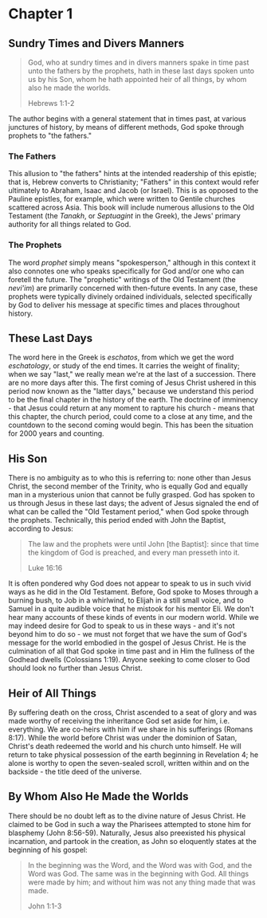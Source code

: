 # Chapter 1

## Sundry Times and Divers Manners
> God, who at sundry times and in divers manners spake in time past unto the fathers by the prophets, hath in these last days spoken unto us by his Son, whom he hath appointed heir of all things, by whom also he made the worlds.  
>   
> Hebrews 1:1-2  

The author begins with a general statement that in times past, at various junctures of history, by means of different methods, God spoke through prophets to "the fathers."

### The Fathers
This allusion to "the fathers" hints at the intended readership of this epistle; that is, Hebrew converts to Christianity; "Fathers" in this context would refer ultimately to Abraham, Isaac and Jacob (or Israel). This is as opposed to the Pauline epistles, for example, which were written to Gentile churches scattered across Asia. This book will include numerous allusions to the Old Testament (the *Tanakh*, or *Septuagint* in the Greek), the Jews' primary authority for all things related to God.

### The Prophets
The word *prophet* simply means "spokesperson," although in this context it also connotes one who speaks specifically for God and/or one who can foretell the future. The "prophetic" writings of the Old Testament (the *nevi'im*) are primarily concerned with then-future events. In any case, these prophets were typically divinely ordained individuals, selected specifically by God to deliver his message at specific times and places throughout history.

## These Last Days
The word here in the Greek is *eschatos*, from which we get the word *eschatology*, or study of the end times. It carries the weight of finality; when we say "last," we really mean we're at the last of a succession. There are no more days after this. The first coming of Jesus Christ ushered in this period now known as the "latter days," because we understand this period to be the final chapter in the history of the earth. The doctrine of imminency - that Jesus could return at any moment to rapture his church - means that this chapter, the church period, could come to a close at any time, and the countdown to the second coming would begin. This has been the situation for 2000 years and counting.

## His Son
There is no ambiguity as to who this is referring to: none other than Jesus Christ, the second member of the Trinity, who is equally God and equally man in a mysterious union that cannot be fully grasped. God has spoken to us through Jesus in these last days; the advent of Jesus signaled the end of what can be called the "Old Testament period," when God spoke through the prophets. Technically, this period ended with John the Baptist, according to Jesus:

> The law and the prophets were until John [the Baptist]: since that time the kingdom of God is preached, and every man presseth into it.  
>   
> Luke 16:16  

It is often pondered why God does not appear to speak to us in such vivid ways as he did in the Old Testament. Before, God spoke to Moses through a burning bush, to Job in a whirlwind, to Elijah in a still small voice, and to Samuel in a quite audible voice that he mistook for his mentor Eli. We don't hear many accounts of these kinds of events in our modern world. While we may indeed desire for God to speak to us in these ways - and it's not beyond him to do so - we must not forget that we have the sum of God's message for the world embodied in the gospel of Jesus Christ. He is the culmination of all that God spoke in time past and in Him the fullness of the Godhead dwells (Colossians 1:19). Anyone seeking to come closer to God should look no further than Jesus Christ.

## Heir of All Things
By suffering death on the cross, Christ ascended to a seat of glory and was made worthy of receiving the inheritance God set aside for him, i.e. everything. We are co-heirs with him if we share in his sufferings (Romans 8:17). While the world before Christ was under the dominion of Satan, Christ's death redeemed the world and his church unto himself. He will return to take physical possession of the earth beginning in Revelation 4; he alone is worthy to open the seven-sealed scroll, written within and on the backside - the title deed of the universe.

## By Whom Also He Made the Worlds
There should be no doubt left as to the divine nature of Jesus Christ. He claimed to be God in such a way the Pharisees attempted to stone him for blasphemy (John 8:56-59). Naturally, Jesus also preexisted his physical incarnation, and partook in the creation, as John so eloquently states at the beginning of his gospel:

> In the beginning was the Word, and the Word was with God, and the Word was God. The same was in the beginning with God. All things were made by him; and without him was not any thing made that was made.  
>   
> John 1:1-3  

